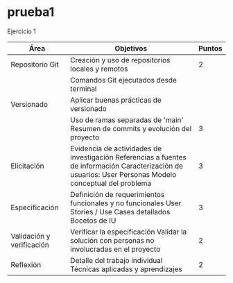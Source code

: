 # prueba1
Ejercicio 1

| Área                       | Objetivos                                                                                                                                                                        | Puntos |
| ------------------------- | -------------------------------------------------------------------------------------------------------------------------------------------------------- | ------ |
| Repositorio Git           | Creación y uso de repositorios locales y remotos                                                       | 2     | 
|                                    | Comandos Git ejecutados desde terminal                                                                  |        |
| Versionado                | Aplicar buenas prácticas de versionado 
|                                   | Uso de ramas separadas de 'main' Resumen de commits y evolución del proyecto                                      | 3      |
| Elicitación               | Evidencia de actividades de investigación Referencias a fuentes de información Caracterización de usuarios: User Personas Modelo conceptual del problema | 3      |
| Especificación            | Definición de requerimientos funcionales y no funcionales User Stories / Use Cases detallados Bocetos de IU                                              | 3      |
| Validación y verificación | Verificar la especificación Validar la solución con personas no involucradas en el proyecto                                                              | 2      |
| Reflexión                 | Detalle del trabajo individual Técnicas aplicadas y aprendizajes                                                                                         | 2      |

